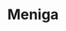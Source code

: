 ---
blog: https://blog.meniga.com/
facebook: https://www.facebook.com/meniga/
linkedin: https://www.linkedin.com/company/meniga/
logohandle: meniga
sort: meniga
title: Meniga
twitter: https://x.com/meniga
website: https://www.meniga.com/
---